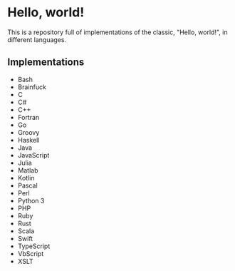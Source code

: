 # Hello, world!
This is a repository full of implementations of the classic, "Hello, world!", in different languages.

## Implementations
- Bash
- Brainfuck
- C
- C#
- C++
- Fortran
- Go
- Groovy
- Haskell
- Java
- JavaScript
- Julia
- Matlab
- Kotlin
- Pascal
- Perl
- Python 3
- PHP
- Ruby
- Rust
- Scala
- Swift
- TypeScript
- VbScript
- XSLT

